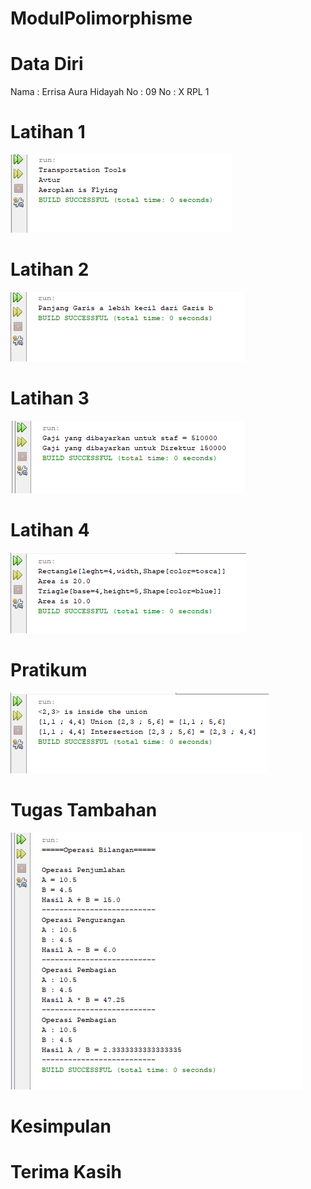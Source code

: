 # ModulPolimorphisme

# Data Diri
Nama : Errisa Aura Hidayah
No : 09
No : X RPL 1

# Latihan 1
![Output Latihan 1](https://github.com/EAH09/ModulPolimorphisme/blob/280f554d59ba21d6c9d7a4c77498ba37097f7928/Output%20Latihan%201.png)

# Latihan 2
![Output Latihan 2](https://github.com/EAH09/ModulPolimorphisme/blob/280f554d59ba21d6c9d7a4c77498ba37097f7928/Output%20Latihan%202.png)

# Latihan 3
![Output Latihan 3](https://github.com/EAH09/ModulPolimorphisme/blob/280f554d59ba21d6c9d7a4c77498ba37097f7928/Output%20Latihan%203.png)

# Latihan 4
![Output Latihan 4](https://github.com/EAH09/ModulPolimorphisme/blob/280f554d59ba21d6c9d7a4c77498ba37097f7928/Output%20Latihan%204.png)

# Pratikum
![Output Pratikum](https://github.com/EAH09/ModulPolimorphisme/blob/280f554d59ba21d6c9d7a4c77498ba37097f7928/Output%20Pratikum.png)

# Tugas Tambahan
![Output Tugas Tambahan](https://github.com/EAH09/ModulPolimorphisme/blob/280f554d59ba21d6c9d7a4c77498ba37097f7928/Output%20Tugas%20Tambahan.png)

# Kesimpulan

# Terima Kasih

